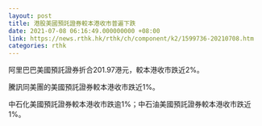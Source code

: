 ```yaml
---
layout: post
title: 港股美國預託證券較本港收市普遍下跌
date: 2021-07-08 06:16:49.000000000 +08:00
link: https://news.rthk.hk/rthk/ch/component/k2/1599736-20210708.htm
categories: rthk
---
```


阿里巴巴美國預託證券折合201.97港元，較本港收市跌近2%。

騰訊同美團的美國預託證券較本港收市跌近1%。

中石化美國預託證券較本港收市跌逾1%；中石油美國預託證券較本港收市跌近1%。
